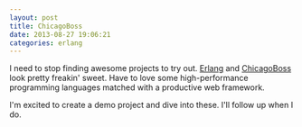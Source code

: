```yaml
---
layout: post
title: ChicagoBoss
date: 2013-08-27 19:06:21
categories: erlang
---
```


I need to stop finding awesome projects to try out. [Erlang](http://www.erlang.org/) and [ChicagoBoss](http://www.chicagoboss.org/) look pretty freakin' sweet. Have to love some high-performance programming languages matched with a productive web framework.

I'm excited to create a demo project and dive into these. I'll follow up when I do.